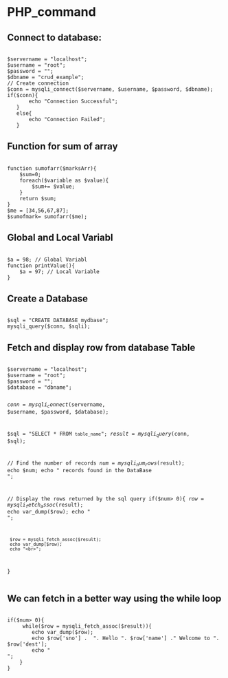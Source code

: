 # PHP_command

<h2>Connect to database:</h2>
<code>
$servername = "localhost";
$username = "root";
$password = "";
$dbname = "crud_example";
// Create connection
$conn = mysqli_connect($servername, $username, $password, $dbname);
if($conn){
       echo "Connection Successful";
   }
   else{
       echo "Connection Failed";
   }
</code>

<h2>Function for sum of array</h2>
<code>
function sumofarr($marksArr){
    $sum=0;
    foreach($variable as $value){
        $sum+= $value;
    }
    return $sum;
}
$me = [34,56,67,87];
$sumofmark= sumofarr($me);
</code>

<h2>Global and Local Variabl</h2>
<code>
$a = 98; // Global Variabl
function printValue(){
    $a = 97; // Local Variable  
}
</code>

<h2>Create a Database</h2>
<code>
$sql = "CREATE DATABASE mydbase";
mysqli_query($conn, $sqli);
</code>

<h2>Fetch and display row from database Table</h2>
<code>
$servername = "localhost";
$username = "root";
$password = "";
$database = "dbname";

$conn = mysqli_connect($servername, $username, $password, $database);

$sql = "SELECT * FROM `table_name`";
$result = mysqli_query($conn, $sql);

// Find the number of records 
$num = mysqli_num_rows($result);
echo $num;
echo " records found in the DataBase<br>";

// Display the rows returned by the sql query
if($num> 0){
     $row = mysqli_fetch_assoc($result);
     echo var_dump($row);
     echo "<br>";

     $row = mysqli_fetch_assoc($result);
     echo var_dump($row);
     echo "<br>";
}  
</code>   
<h2>We can fetch in a better way using the while loop</h2>
<code>
if($num> 0){
     while($row = mysqli_fetch_assoc($result)){
        echo var_dump($row);
        echo $row['sno'] .  ". Hello ". $row['name'] ." Welcome to ". $row['dest'];
        echo "<br>";
    } 
}
</code>